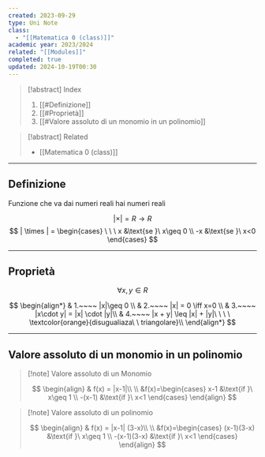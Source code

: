 ```yaml
---
created: 2023-09-29
type: Uni Note
class:
  - "[[Matematica 0 (class)]]"
academic year: 2023/2024
related: "[[Modules]]"
completed: true
updated: 2024-10-19T00:30
---
```


>[!abstract] Index
>1. [[#Definizione]]
>2. [[#Proprietà]]
>3. [[#Valore assoluto di un monomio in un polinomio]]

>[!abstract] Related
>- [[Matematica 0 (class)]]

---
## Definizione

Funzione che va dai numeri reali hai numeri reali

$$|\times|= R \to R$$
$$
| \times | = 
\begin{cases}
   \ \ \ x &\text{se }\ x\geq 0 \\
   -x &\text{se }\ x<0
\end{cases}
$$

---
## Proprietà

$$
\forall x,y\in R
$$


$$
\begin{align*}
& 1.~~~~ |x|\geq 0 \\
& 2.~~~~ |x| = 0 \iff x=0  \\
& 3.~~~~ |x\cdot y| = |x| \cdot |y|\\
& 4.~~~~ |x + y| \leq |x| + |y|\ \  \ \ \textcolor{orange}{disugualiaza\ \ triangolare}\\
\end{align*}
$$

---
## Valore assoluto di un monomio in un polinomio

>[!note] Valore assoluto di un Monomio
>
>$$
>\begin{align}
>& f(x) = |x-1|\\ \\
>&f(x)=\begin{cases}
>x-1 &\text{if }\ x\geq 1 \\
>-(x-1) &\text{if }\ x<1 
>\end{cases}
>\end{align}
>$$

>[!note] Valore assoluto di un polinomio
>
>$$
>\begin{align}
>& f(x) = |x-1| (3-x)\\ \\
>&f(x)=\begin{cases}
>(x-1)(3-x) &\text{if }\ x\geq 1 \\
>-(x-1)(3-x) &\text{if }\ x<1 
>\end{cases}
>\end{align}
>$$


